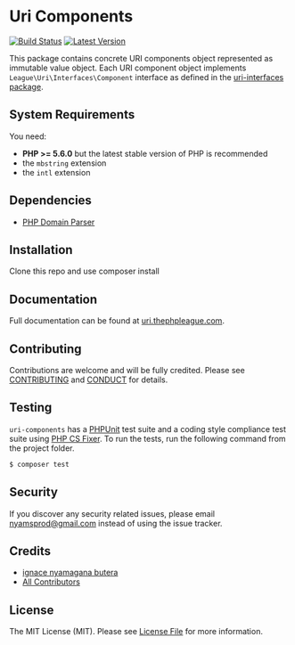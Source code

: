 Uri Components
=======

[![Build Status](https://img.shields.io/travis/thephpleague/uri/master.svg?style=flat-square)](https://travis-ci.org/thephpleague/uri-components)
[![Latest Version](https://img.shields.io/github/release/thephpleague/uri-components.svg?style=flat-square)](https://github.com/thephpleague/uri-components/releases)

This package contains concrete URI components object represented as immutable value object. Each URI component object implements `League\Uri\Interfaces\Component` interface as defined in the [uri-interfaces package](https://github.com/thephpleague/uri-interfaces).

System Requirements
-------

You need:

- **PHP >= 5.6.0** but the latest stable version of PHP is recommended
- the `mbstring` extension
- the `intl` extension

Dependencies
-------

- [PHP Domain Parser](https://github.com/jeremykendall/php-domain-parser)

Installation
--------

Clone this repo and use composer install

Documentation
--------

Full documentation can be found at [uri.thephpleague.com](http://uri.thephpleague.com).

Contributing
-------

Contributions are welcome and will be fully credited. Please see [CONTRIBUTING](.github/CONTRIBUTING.md) and [CONDUCT](CONDUCT.md) for details.

Testing
-------

`uri-components` has a [PHPUnit](https://phpunit.de) test suite and a coding style compliance test suite using [PHP CS Fixer](http://cs.sensiolabs.org/). To run the tests, run the following command from the project folder.

``` bash
$ composer test
```

Security
-------

If you discover any security related issues, please email nyamsprod@gmail.com instead of using the issue tracker.

Credits
-------

- [ignace nyamagana butera](https://github.com/nyamsprod)
- [All Contributors](https://github.com/thephpleague/uri-components/contributors)

License
-------

The MIT License (MIT). Please see [License File](LICENSE) for more information.